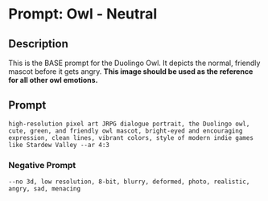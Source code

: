 # Prompt: Owl - Neutral

## Description
This is the BASE prompt for the Duolingo Owl. It depicts the normal, friendly mascot before it gets angry. **This image should be used as the reference for all other owl emotions.**

## Prompt

```
high-resolution pixel art JRPG dialogue portrait, the Duolingo owl, cute, green, and friendly owl mascot, bright-eyed and encouraging expression, clean lines, vibrant colors, style of modern indie games like Stardew Valley --ar 4:3
```

### Negative Prompt

```
--no 3d, low resolution, 8-bit, blurry, deformed, photo, realistic, angry, sad, menacing
```
